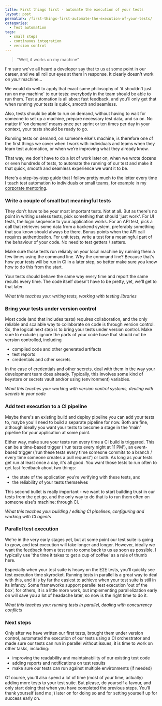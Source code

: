 ```yaml
---
title: First things first - automate the execution of your tests
layout: post
permalink: /first-things-first-automate-the-execution-of-your-tests/
categories:
  - Test automation
tags:
  - small steps
  - continuous integration
  - version control
---
```

> "Well, it works on my machine"

I'm sure we've all heard a developer say that to us at some point in our career, and we all roll our eyes at them in response. It clearly doesn't work on _your_ machine...

We would do well to apply that exact same philosophy of 'it shouldn't just run on my machine' to our tests: everybody in the team should be able to run them. Test automation is all about fast feedback, and you'll only get that when running your tests is quick, smooth and seamless.

Also, tests should be able to run on demand, without having to wait for someone to set up a machine, prepare necessary test data, and so on. No matter if 'on demand' means once per sprint or ten times per day in your context, your tests should be ready to go.

Running tests on demand, on someone else's machine, is therefore one of the first things we cover when I work with individuals and teams when they learn test automation, or when we're improving what they already know.

That way, we don't have to do a lot of work later on, when we wrote dozens or even hundreds of tests, to automate the running of our test and make it that quick, smooth and seamless experience we want it to be.

Here's a step-by-step guide that I follow pretty much to the letter every time I teach test automation to individuals or small teams, for example in my [corporate mentoring](/mentoring/).

### Write a couple of small but meaningful tests

They don't have to be your most important tests. Not at all. But as there's no point in writing useless tests, pick something that should 'just work'. For UI tests, the login sequence to your application works. For an API test, pick a call that retrieves some data from a backend system, preferably something that you know should always be there. Bonus points when the API call requires authentication. For unit tests, write a test for a meaningful part of the behaviour of your code. No need to test getters / setters.

Make sure those tests run reliably on your local machine by running them a few times using the command line. Why the command line? Because that's how your tests will be run in CI in a later step, so better make sure you know how to do this from the start.

Your tests should behave the same way every time and report the same results every time. The code itself doesn't have to be pretty, yet, we'll get to that later.

_What this teaches you: writing tests, working with testing libraries_

### Bring your tests under version control

Most code (and that includes tests) requires collaboration, and the only reliable and scalable way to collaborate on code is through version control. So, the logical next step is to bring your tests under version control. Make sure to exclude / ignore the parts of your code base that should not be version controlled, including

* compiled code and other generated artifacts
* test reports
* credentials and other secrets

In the case of credentials and other secrets, deal with them in the way your development team does already. Typically, this involves some kind of keystore or secrets vault and/or using (environment) variables.

_What this teaches you: working with version control systems, dealing with secrets in your code_

### Add test execution to a CI pipeline

Maybe there's an existing build and deploy pipeline you can add your tests to, maybe you'll need to build a separate pipeline for now. Both are fine, although ideally you want your tests to become a stage in the 'main' pipeline for your application at some point.

Either way, make sure your tests run every time a CI build is triggered. This can be a time-based trigger ('run tests every night at 11 PM'), an event-based trigger ('run these tests every time someone commits to a branch / every time someone creates a pull request') or both. As long as your tests get run at least once a day, it's all good. You want those tests to run often to get fast feedback about two things:

* the state of the application you're verifying with these tests, and
* the reliability of your tests themselves

This second bullet is really important - we want to start building trust in our tests from the get go, and the only way to do that is to run them often on someone else's machine: through CI.

_What this teaches you: building / editing CI pipelines, configuring and working with CI agents_

### Parallel test execution

We're in the very early stages yet, but at some point our test suite is going to grow, and test execution will take longer and longer. However, ideally we want the feedback from a test run to come back to us as soon as possible. I typically use 'the time it takes to get a cup of coffee' as a rule of thumb here.

Especially when your test suite is heavy on the E2E tests, you'll quickly see test execution time skyrocket. Running tests in parallel is a great way to deal with this, and it is by far the easiest to achieve when your test suite is still in its infancy. Some frameworks support parallel test execution 'out of the box', for others, it is a little more work, but implementing parallelization early on will save you a lot of headache later, so now is the right time to do it.

_What this teaches you: running tests in parallel, dealing with concurrency conflicts_

### Next steps

Only after we have written our first tests, brought them under version control, automated the execution of our tests using a CI orchestrator and made sure our tests can run in parallel without issues, it is time to work on other tasks, including:

* improving the readability and maintainability of our existing test code
* adding reports and notifications on test results
* make sure our tests can run against multiple environments (if needed)

Of course, you'll also spend a lot of time (most of your time, actually) adding more tests to your test suite. But please, do yourself a favour, and only start doing that when you have completed the previous steps. You'll thank yourself (and me ;) later on for doing so and for setting yourself up for success early on. 